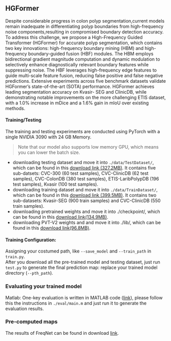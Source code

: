 ## HGFormer

Despite considerable progress in colon polyp segmentation,current models remain inadequate in differentiating polyp boundaries from high-frequency noise components,resulting in compromised boundary detection accuracy. To address this challenge, we propose a High-Frequency Guided Transformer (HGFormer) for accurate polyp segmentation, which contains two key innovations: high-frequency boundary mining (HBM) and high-frequency boundary-guided fusion (HBF) modules. The HBM employs bidirectional gradient magnitude computation and dynamic modulation to selectively enhance diagnostically relevant boundary features while suppressing noise. The HBF leverages high-frequency edge features to guide multi-scale feature fusion, reducing false positive and false negative predictions. Extensive experiments across five benchmark datasets validate HGFormer’s state-of-the-art (SOTA) performance. HGFormer achieves leading segmentation accuracy on Kvasir-
SEG and ClinicDB, while demonstrating notable improvements on the more challenging ETIS dataset, with a 1.0% increase in mDice and a 1.6% gain in mIoU over existing methods. 


#### Training/Testing
The training and testing experiments are conducted using PyTorch with a single NVIDIA 3090 with 24 GB Memory.<br>
>Note that our model also supports low memory GPU, which means you can lower the batch size.<br>
  * downloading testing dataset and move it into `./data/TestDataset/`, which can be found in this [download link (327.2MB)](https://drive.google.com/file/d/1Y2z7FD5p5y31vkZwQQomXFRB0HutHyao/view). It contains five sub-datsets: CVC-300 (60 test samples), CVC-ClinicDB (62 test samples), CVC-ColonDB (380 test samples), ETIS-LaribPolypDB (196 test samples), Kvasir (100 test samples).<br>
  * downloading training dataset and move it into `./data/TrainDataset/`, which can be found in this [download link (399.5MB)](https://drive.google.com/file/d/1YiGHLw4iTvKdvbT6MgwO9zcCv8zJ_Bnb/view). It contains two sub-datasets: Kvasir-SEG (900 train samples) and CVC-ClinicDB (550 train samples).
  * downloading pretrained weights and move it into ./checkpoint/, which can be found in this [download link(134.9MB)](https://pan.baidu.com/s/13Pv8xEGNAM3KxJgT-mLwZw?pwd=u5rd).<br>
  * downloading PVT-V2 weights and and move it into ./lib/, which can be found in this [download link(96.8MB)](https://pan.baidu.com/s/12CoPRhzwKOfnjfg6saEZ0w?pwd=7i9u).
#### Training Configuration:
Assigning your costumed path, like  `--save_model` and `--train_path` in `train.py`.<br>
After you download all the pre-trained model and testing dataset, just run `test.py` to generate the final prediction map: replace your trained model directory (`--pth_path`).
### Evaluating your trained model
Matlab: One-key evaluation is written in MATLAB code ([link](https://drive.google.com/file/d/1_h4_CjD5GKEf7B1MRuzye97H0MXf2GE9/view)), please follow this the instructions in `./eval/main.m` and just run it to generate the evaluation results.

### Pre-computed maps
The results of FreqNet can be found in download [link](https://pan.baidu.com/s/1NfemtSo1-MlleH7mGsq4Mw?pwd=haii).
